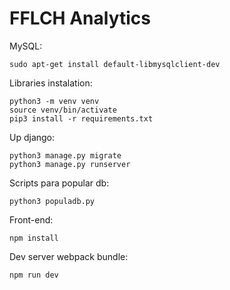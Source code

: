 # FFLCH Analytics

MySQL:

    sudo apt-get install default-libmysqlclient-dev


Libraries instalation:

    python3 -m venv venv
    source venv/bin/activate 
    pip3 install -r requirements.txt


Up django:

    python3 manage.py migrate
    python3 manage.py runserver

Scripts para popular db:

    python3 populadb.py 

Front-end:

    npm install

Dev server webpack bundle:

    npm run dev

